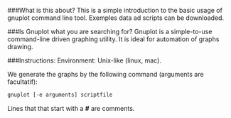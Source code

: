 ###What is this about?
This is a simple introduction to the basic usage of gnuplot command line tool.
Exemples data ad scripts can be downloaded.



###Is Gnuplot what you are searching for?
Gnuplot is a simple-to-use command-line driven graphing utility.
It is ideal for automation of graphs drawing.



###Instructions:
Environment: Unix-like (linux, mac).

We generate the graphs by the following command (arguments are facultatif):

```sh
gnuplot [-e arguments] scriptfile 
```

Lines that that start with a **#** are comments.





